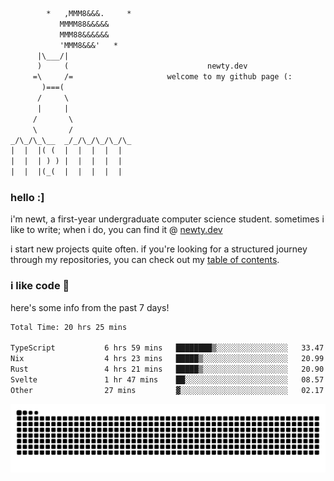 ```txt
        *   ,MMM8&&&.     *
           MMMM88&&&&&
           MMM88&&&&&&
           'MMM8&&&'   *
      |\___/|
      )     (                               newty.dev
     =\     /=                     welcome to my github page (:
       )===(
      /     \
      |     |
     /       \
     \       /
_/\_/\_\__  _/_/\_/\_/\_/\_
|  |  |( (  |  |  |  |  |
|  |  | ) ) |  |  |  |  |
|  |  |(_(  |  |  |  |  |
```

### hello :]

i'm newt, a first-year undergraduate computer science student. sometimes i like to write; when i do, you can find it @ [newty.dev](https://newty.dev)

i start new projects quite often. if you're looking for a structured journey through my repositories, you can check out my [table of contents](https://github.com/isitreallyalive/toc).

### i like code 🦊

here's some info from the past 7 days!

<!--START_SECTION:waka-->

```txt
Total Time: 20 hrs 25 mins

TypeScript           6 hrs 59 mins   ████████▒░░░░░░░░░░░░░░░░   33.47 %
Nix                  4 hrs 23 mins   █████▒░░░░░░░░░░░░░░░░░░░   20.99 %
Rust                 4 hrs 21 mins   █████▒░░░░░░░░░░░░░░░░░░░   20.90 %
Svelte               1 hr 47 mins    ██░░░░░░░░░░░░░░░░░░░░░░░   08.57 %
Other                27 mins         ▓░░░░░░░░░░░░░░░░░░░░░░░░   02.17 %
```

<!--END_SECTION:waka-->

![snake commit graph](https://raw.githubusercontent.com/isitreallyalive/isitreallyalive/refs/heads/snake/ctp-mocha-mauve.svg)
